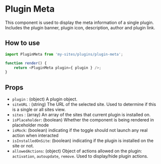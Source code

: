 # Plugin Meta

This component is used to display the meta information of a single plugin. Includes the plugin banner, plugin icon, description, author and plugin link.

## How to use

```js
import PluginMeta from 'my-sites/plugins/plugin-meta';

function render() {
	return <PluginMeta plugin={ plugin } />;
}
```

## Props

- `plugin` : (object) A plugin object.
- `siteURL` : (string) The URL of the selected site. Used to determine if this is a single or all sites view.
- `sites` : (array) An array of the sites that current plugin is installed on.
- `isPlaceholder`: (boolean) Whether the component is being rendered in placeholder mode
- `isMock`: (boolean) indicating if the toggle should not launch any real action when interacted
- `isInstalledOnSite`: (boolean) indicating if the plugin is installed on the site or not.
- `allowedActions`: (object) Object of actions allowed on the plugin: `activation`, `autoupdate`, `remove`. Used to display/hide plugin actions.
